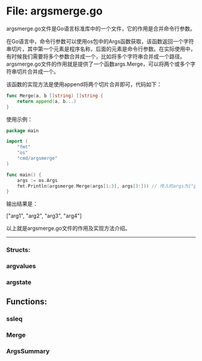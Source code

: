 # File: argsmerge.go

argsmerge.go文件是Go语言标准库中的一个文件，它的作用是合并命令行参数。

在Go语言中，命令行参数可以使用os包中的Args函数获取，该函数返回一个字符串切片，其中第一个元素是程序名称，后面的元素是命令行参数。在实际使用中，有时候我们需要将多个参数合并成一个，比如将多个字符串合并成一个路径。argsmerge.go文件的作用就是提供了一个函数args.Merge，可以将两个或多个字符串切片合并成一个。

该函数的实现方法是使用append将两个切片合并即可，代码如下：

```go
func Merge(a, b []string) []string {
    return append(a, b...)
}
```

使用示例：

```go
package main

import (
    "fmt"
    "os"
    "cmd/argsmerge"
)

func main() {
    args := os.Args
    fmt.Println(argsmerge.Merge(args[1:3], args[3:])) // 传入的args为["prog", "arg1", "arg2", "arg3", "arg4"]
}
```

输出结果是：

["arg1", "arg2", "arg3", "arg4"]

以上就是argsmerge.go文件的作用及实现方法介绍。




---

### Structs:

### argvalues





### argstate





## Functions:

### ssleq





### Merge





### ArgsSummary





